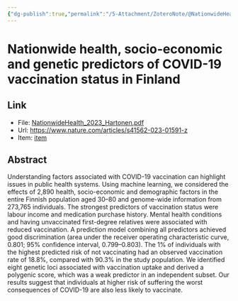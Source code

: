 ```yaml
---
{"dg-publish":true,"permalink":"/5-Attachment/ZoteroNote/@NationwideHealth_2023_Hartonen/","title":"Nationwide health, socio-economic and genetic predictors of COVID-19 vaccination status in Finland"}
---
```


# Nationwide health, socio-economic and genetic predictors of COVID-19 vaccination status in Finland
## Link
- File: [NationwideHealth_2023_Hartonen.pdf](zotero://open-pdf/library/items/JGKEVJJW)
- Url: https://www.nature.com/articles/s41562-023-01591-z
- Item: [item](zotero://select/library/items/U5PF6IZU)
## Abstract
Understanding factors associated with COVID-19 vaccination can highlight issues in public health systems. Using machine learning, we considered the effects of 2,890 health, socio-economic and demographic factors in the entire Finnish population aged 30–80 and genome-wide information from 273,765 individuals. The strongest predictors of vaccination status were labour income and medication purchase history. Mental health conditions and having unvaccinated first-degree relatives were associated with reduced vaccination. A prediction model combining all predictors achieved good discrimination (area under the receiver operating characteristic curve, 0.801; 95% confidence interval, 0.799–0.803). The 1% of individuals with the highest predicted risk of not vaccinating had an observed vaccination rate of 18.8%, compared with 90.3% in the study population. We identified eight genetic loci associated with vaccination uptake and derived a polygenic score, which was a weak predictor in an independent subset. Our results suggest that individuals at higher risk of suffering the worst consequences of COVID-19 are also less likely to vaccinate.